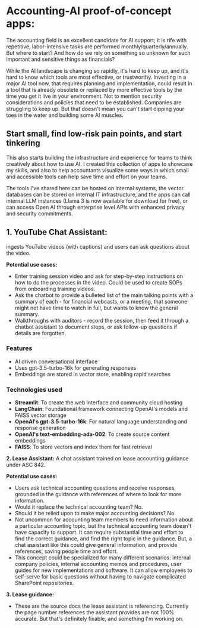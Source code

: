 # **Accounting-AI proof-of-concept apps:**
The accounting field is an excellent candidate for AI support; it is rife with repetitive, labor-intensive tasks are performed monthly/quarterly/annually.  But where to start? And how do we rely on something so unknown for such important and sensitive things as financials?

While the AI landscape is changing so rapidly, it's hard to keep up, and it's hard to know which tools are most effective, or trustworthy. Investing in a major AI tool now, that requires planning and implementation, could result in a tool that is already obsolete or replaced by more effective tools by the time you get it live in your environment. Not to mention security considerations and policies that need to be established.  Companies are struggling to keep up.  But that doesn't mean you can't start dipping your toes in the water and building some AI muscles. 

## **Start small, find low-risk pain points, and start tinkering** 
This also starts building the infrastructure and experience for teams to think creatively about how to use AI. I created this collection of apps to showcase my skills, and also to help accountants visualize some ways in which small and accessible tools can help save time and effort on your teams.  

The tools I've shared here can be hosted on internal systems, the vector databases can be stored on internal IT infrastructure, and the apps can call internal LLM instances (Llama 3 is now available for download for free), or can access Open AI through enterprise level APIs with enhanced privacy and security commitments.  

## **1. YouTube Chat Assistant:** 
ingests YouTube videos (with captions) and users can ask questions about the video.

   **Potential use cases:**
   - Enter training session video and ask for step-by-step instructions on how to do the processes in the video. Could be used to create SOPs from onboarding training videos.
   - Ask the chatbot to provide a bulleted list of the main talking points with a summary of each - for financial webcasts, or a meeting, that someone might not have time to watch in full, but wants to know the general summary.
   - Walkthroughs with auditors - record the session, then feed it through a chatbot assistant to document steps, or ask follow-up questions if details are forgotten.

### Features

 - AI driven conversational interface
 - Uses gpt-3.5-turbo-16k for generating responses
 - Embeddings are stored in vector store, enabling rapid searches

### Technologies used
 - **Streamlit**: To create the web interface and community cloud hosting
 - **LangChain**: Foundational framework connecting OpenAI's models and FAISS vector storage
 - **OpenAI's gpt-3.5-turbo-16k**: For natural language understanding and response generation
 - **OpenAI's text-embedding-ada-002**: To create source content embeddings
 - **FAISS**: To store vectors and index them for fast retrieval 

**2. Lease Assistant:** A chat assistant trained on lease accounting guidance under ASC 842.

   **Potential use cases:**
   - Users ask technical accounting questions and receive responses grounded in the guidance with references of where to look for more information.
   - Would it replace the technical accounting team? No.
   - Should it be relied upon to make major accounting decisions? No.
   - Not uncommon for accounting team members to need information about a particular accounting topic, but the technical accounting team doesn't have capacity to support. It can require substantial time and effort to find the correct guidance, and find the right topic in the guidance. But, a chat assistant like this could give general information, and provide references, saving people time and effort.
   - This concept could be specialized for many different scenarios: internal company policies, internal accounting memos and procedures, user guides for new implementations and software. It can allow employees to self-serve for basic questions without having to navigate complicated SharePoint repositories.

**3. Lease guidance:**
   - These are the source docs the lease assistant is referencing. Currently the page number references the assistant provides are not 100% accurate. But that's definitely fixable, and something I'm working on.
